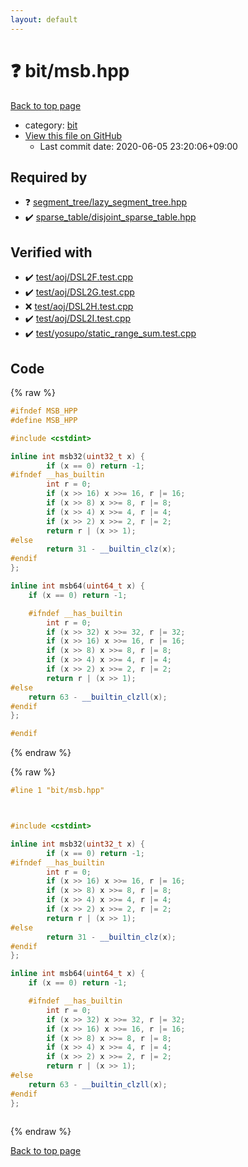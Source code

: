 ```yaml
---
layout: default
---
```


<!-- mathjax config similar to math.stackexchange -->
<script type="text/javascript" async
  src="https://cdnjs.cloudflare.com/ajax/libs/mathjax/2.7.5/MathJax.js?config=TeX-MML-AM_CHTML">
</script>
<script type="text/x-mathjax-config">
  MathJax.Hub.Config({
    TeX: { equationNumbers: { autoNumber: "AMS" }},
    tex2jax: {
      inlineMath: [ ['$','$'] ],
      processEscapes: true
    },
    "HTML-CSS": { matchFontHeight: false },
    displayAlign: "left",
    displayIndent: "2em"
  });
</script>

<script type="text/javascript" src="https://cdnjs.cloudflare.com/ajax/libs/jquery/3.4.1/jquery.min.js"></script>
<script src="https://cdn.jsdelivr.net/npm/jquery-balloon-js@1.1.2/jquery.balloon.min.js" integrity="sha256-ZEYs9VrgAeNuPvs15E39OsyOJaIkXEEt10fzxJ20+2I=" crossorigin="anonymous"></script>
<script type="text/javascript" src="../../assets/js/copy-button.js"></script>
<link rel="stylesheet" href="../../assets/css/copy-button.css" />


# :question: bit/msb.hpp

<a href="../../index.html">Back to top page</a>

* category: <a href="../../index.html#f67169dfbf72c4ca285e9ee12e3e9ac5">bit</a>
* <a href="{{ site.github.repository_url }}/blob/master/bit/msb.hpp">View this file on GitHub</a>
    - Last commit date: 2020-06-05 23:20:06+09:00




## Required by

* :question: <a href="../segment_tree/lazy_segment_tree.hpp.html">segment_tree/lazy_segment_tree.hpp</a>
* :heavy_check_mark: <a href="../sparse_table/disjoint_sparse_table.hpp.html">sparse_table/disjoint_sparse_table.hpp</a>


## Verified with

* :heavy_check_mark: <a href="../../verify/test/aoj/DSL2F.test.cpp.html">test/aoj/DSL2F.test.cpp</a>
* :heavy_check_mark: <a href="../../verify/test/aoj/DSL2G.test.cpp.html">test/aoj/DSL2G.test.cpp</a>
* :x: <a href="../../verify/test/aoj/DSL2H.test.cpp.html">test/aoj/DSL2H.test.cpp</a>
* :heavy_check_mark: <a href="../../verify/test/aoj/DSL2I.test.cpp.html">test/aoj/DSL2I.test.cpp</a>
* :heavy_check_mark: <a href="../../verify/test/yosupo/static_range_sum.test.cpp.html">test/yosupo/static_range_sum.test.cpp</a>


## Code

<a id="unbundled"></a>
{% raw %}
```cpp
#ifndef MSB_HPP
#define MSB_HPP

#include <cstdint>

inline int msb32(uint32_t x) {
        if (x == 0) return -1;
#ifndef __has_builtin
        int r = 0;
        if (x >> 16) x >>= 16, r |= 16;
        if (x >> 8) x >>= 8, r |= 8;
        if (x >> 4) x >>= 4, r |= 4;
        if (x >> 2) x >>= 2, r |= 2;
        return r | (x >> 1);
#else
        return 31 - __builtin_clz(x);
#endif
};

inline int msb64(uint64_t x) {
    if (x == 0) return -1;

    #ifndef __has_builtin
        int r = 0;
        if (x >> 32) x >>= 32, r |= 32;
        if (x >> 16) x >>= 16, r |= 16;
        if (x >> 8) x >>= 8, r |= 8;
        if (x >> 4) x >>= 4, r |= 4;
        if (x >> 2) x >>= 2, r |= 2;
        return r | (x >> 1);
#else
    return 63 - __builtin_clzll(x);
#endif
};

#endif
```
{% endraw %}

<a id="bundled"></a>
{% raw %}
```cpp
#line 1 "bit/msb.hpp"



#include <cstdint>

inline int msb32(uint32_t x) {
        if (x == 0) return -1;
#ifndef __has_builtin
        int r = 0;
        if (x >> 16) x >>= 16, r |= 16;
        if (x >> 8) x >>= 8, r |= 8;
        if (x >> 4) x >>= 4, r |= 4;
        if (x >> 2) x >>= 2, r |= 2;
        return r | (x >> 1);
#else
        return 31 - __builtin_clz(x);
#endif
};

inline int msb64(uint64_t x) {
    if (x == 0) return -1;

    #ifndef __has_builtin
        int r = 0;
        if (x >> 32) x >>= 32, r |= 32;
        if (x >> 16) x >>= 16, r |= 16;
        if (x >> 8) x >>= 8, r |= 8;
        if (x >> 4) x >>= 4, r |= 4;
        if (x >> 2) x >>= 2, r |= 2;
        return r | (x >> 1);
#else
    return 63 - __builtin_clzll(x);
#endif
};



```
{% endraw %}

<a href="../../index.html">Back to top page</a>

